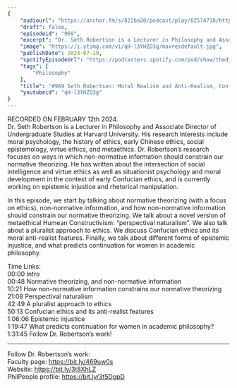 ```yaml
---
{
	"audiourl": "https://anchor.fm/s/822ba20/podcast/play/82574718/https%3A%2F%2Fd3ctxlq1ktw2nl.cloudfront.net%2Fstaging%2F2024-1-12%2Fc6696969-3a7c-1a5f-c158-7d32c3806c75.m4a",
	"draft": false,
	"episodeid": "969",
	"excerpt": "Dr. Seth Robertson is a Lecturer in Philosophy and Associate Director of Undergraduate Studies at Harvard University. His research interests include moral psychology, the history of ethics, early Chinese ethics, social epistemology, virtue ethics, and metaethics. Dr. Robertson’s research focuses on ways in which non-normative information should constrain our normative theorizing. He has written about the intersection of social intelligence and virtue ethics as well as situationist psychology and moral development in the context of early Confucian ethics, and is currently working on epistemic injustice and rhetorical manipulation.",
	"image": "https://i.ytimg.com/vi/qH-l3YHZO3g/maxresdefault.jpg",
	"publishDate": 2024-07-19,
	"spotifyEpisodeUrl": "https://podcasters.spotify.com/pod/show/thedissenter/episodes/969-Seth-Robertson-Moral-Realism-and-Anti-Realism--Confucian-Ethics--and-Epistemic-Injustice-e2fmftu",
	"tags": [
		"Philosophy"
	],
	"title": "#969 Seth Robertson: Moral Realism and Anti-Realism, Confucian Ethics, and Epistemic Injustice",
	"youtubeid": "qH-l3YHZO3g"
}
---
```

RECORDED ON FEBRUARY 12th 2024.  
Dr. Seth Robertson is a Lecturer in Philosophy and Associate Director of Undergraduate Studies at Harvard University. His research interests include moral psychology, the history of ethics, early Chinese ethics, social epistemology, virtue ethics, and metaethics. Dr. Robertson’s research focuses on ways in which non-normative information should constrain our normative theorizing. He has written about the intersection of social intelligence and virtue ethics as well as situationist psychology and moral development in the context of early Confucian ethics, and is currently working on epistemic injustice and rhetorical manipulation.

In this episode, we start by talking about normative theorizing (with a focus on ethics), non-normative information, and how non-normative information should constrain our normative theorizing. We talk about a novel version of metaethical Humean Constructivism: “perspectival naturalism”. We also talk about a pluralist approach to ethics. We discuss Confucian ethics and its moral anti-realist features. Finally, we talk about different forms of epistemic injustice, and what predicts continuation for women in academic philosophy.

Time Links:  
<time>00:00</time> Intro  
<time>00:48</time> Normative theorizing, and non-normative information  
<time>10:21</time> How non-normative information constrains our normative theorizing  
<time>21:08</time> Perspectival naturalism  
<time>42:49</time> A pluralist approach to ethics  
<time>50:13</time> Confucian ethics and its anti-realist features  
<time>1:06:06</time> Epistemic injustice  
<time>1:19:47</time> What predicts continuation for women in academic philosophy?  
<time>1:31:45</time> Follow Dr. Robertson’s work!

---

Follow Dr. Robertson’s work:  
Faculty page: https://bit.ly/469uw0s  
Website: https://bit.ly/3t8XhLZ  
PhilPeople profile: https://bit.ly/3t5DgpD
